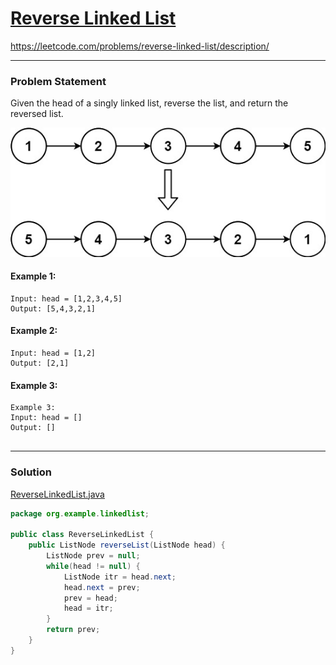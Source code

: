 # [Reverse Linked List](https://leetcode.com/problems/reverse-linked-list/description/)
https://leetcode.com/problems/reverse-linked-list/description/
<hr />

### Problem Statement

Given the head of a singly linked list, reverse the list, and return the reversed list.

![image](./rev1ex1.jpg)
#### Example 1:

```
Input: head = [1,2,3,4,5]
Output: [5,4,3,2,1]

```
#### Example 2:

```
Input: head = [1,2]
Output: [2,1]

```
#### Example 3:

```
Example 3:
Input: head = []
Output: []
 
```

<hr />

### Solution

[ReverseLinkedList.java](../../src/main/java/org/example/linkedlist/ReverseLinkedList.java)

```java
package org.example.linkedlist;

public class ReverseLinkedList {
    public ListNode reverseList(ListNode head) {
        ListNode prev = null;
        while(head != null) {
            ListNode itr = head.next;
            head.next = prev;
            prev = head;
            head = itr;
        }
        return prev;
    }
}

```